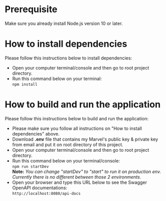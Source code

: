 # Prerequisite
Make sure you already install Node.js version 10 or later.

# How to install dependencies
Please follow this instructions below to install dependencies:
- Open your computer terminal/console and then go to root project directory.
- Run this command below on your terminal:<br />
`npm install`

# How to build and run the application
Please follow this instructions below to build and run the application:
- Please make sure you follow all instructions on "How to install dependencies" above.
- Download __.env__ file that contains my Marvel's public key & private key from email and put it on root directory of this project.
- Open your computer terminal/console and then go to root project directory.
- Run this command below on your terminal/console:<br />
`npm run startDev`<br />
__Note:__ *You can change "startDev" to "start" to run it on production env. Currently there is no different between those 2 environments.*
- Open your browser and type this URL below to see the Swagger OpenAPI documentations:<br />
`http://localhost:8080/api-docs`
